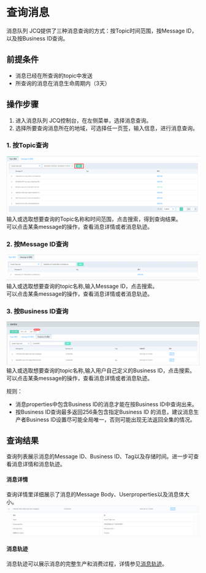# 查询消息
消息队列 JCQ提供了三种消息查询的方式：按Topic时间范围，按Message ID，以及按Business ID查询。

## 前提条件
- 消息已经在所查询的topic中发送
- 所查询的消息在消息生命周期内（3天）

## 操作步骤
1. 进入消息队列 JCQ控制台，在左侧菜单，选择消息查询。
2. 选择所要查询消息所在的地域，可选择任一页签，输入信息，进行消息查询。

### 1. 按Topic查询

![查询1](../../../../../image/Internet-Middleware/Message-Queue/查询-01.png)
输入或选取想要查询的Topic名称和时间范围，点击搜索，得到查询结果。  
可以点击某条message的操作，查看消息详情或者消息轨迹。

### 2. 按Message ID查询

![查询2](../../../../../image/Internet-Middleware/Message-Queue/查询-02.png)
输入或选取想要查询的topic名称,输入Message ID，点击搜索。  
可以点击某条message的操作，查看消息详情或者消息轨迹。

### 3. 按Business ID查询

![查询3](../../../../../image/Internet-Middleware/Message-Queue/查询-03.png)
输入或选取想要查询的topic名称,输入用户自己定义的Business ID，点击搜索。  
可以点击某条message的操作，查看消息详情或者消息轨迹。

规则：
- 消息properties中包含Business ID的消息才能在按Business ID中查询出来。
- 按Business ID查询最多返回256条包含指定Business ID 的消息，建议消息生产者Business ID设置尽可能全局唯一，否则可能出现无法返回全集的情况。

## 查询结果
查询列表展示消息的Message ID、Business ID、Tag以及存储时间。进一步可查看消息详情和消息轨迹。
#### 消息详情
查询详情里详细展示了消息的Message Body、Userproperties以及消息体大小。
![查询4](../../../../../image/Internet-Middleware/Message-Queue/查询-04.png)
#### 消息轨迹
消息轨迹可以展示消息的完整生产和消费过程，详情参见[消息轨迹](Message-Trace.md)。
